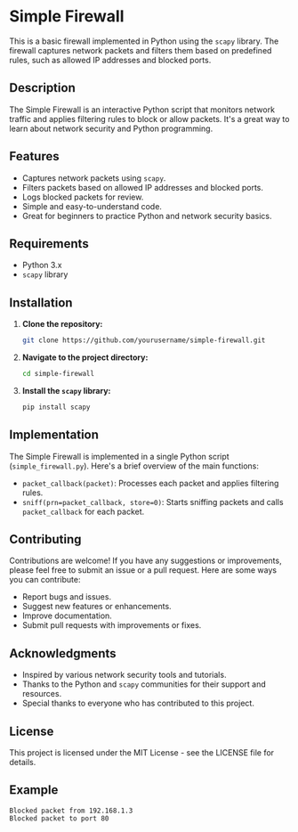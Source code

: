 # Simple Firewall

This is a basic firewall implemented in Python using the `scapy` library. The firewall captures network packets and filters them based on predefined rules, such as allowed IP addresses and blocked ports.

## Description

The Simple Firewall is an interactive Python script that monitors network traffic and applies filtering rules to block or allow packets. It's a great way to learn about network security and Python programming.

## Features

- Captures network packets using `scapy`.
- Filters packets based on allowed IP addresses and blocked ports.
- Logs blocked packets for review.
- Simple and easy-to-understand code.
- Great for beginners to practice Python and network security basics.

## Requirements

- Python 3.x
- `scapy` library

## Installation

1. **Clone the repository:**
    ```bash
    git clone https://github.com/yourusername/simple-firewall.git
    ```

2. **Navigate to the project directory:**
    ```bash
    cd simple-firewall
    ```

3. **Install the `scapy` library:**
    ```bash
    pip install scapy
    ```

## Implementation

The Simple Firewall is implemented in a single Python script (`simple_firewall.py`). Here's a brief overview of the main functions:

- `packet_callback(packet)`: Processes each packet and applies filtering rules.
- `sniff(prn=packet_callback, store=0)`: Starts sniffing packets and calls `packet_callback` for each packet.

## Contributing

Contributions are welcome! If you have any suggestions or improvements, please feel free to submit an issue or a pull request. Here are some ways you can contribute:

- Report bugs and issues.
- Suggest new features or enhancements.
- Improve documentation.
- Submit pull requests with improvements or fixes.

## Acknowledgments

- Inspired by various network security tools and tutorials.
- Thanks to the Python and `scapy` communities for their support and resources.
- Special thanks to everyone who has contributed to this project.

## License

This project is licensed under the MIT License - see the LICENSE file for details.

## Example

```plaintext
Blocked packet from 192.168.1.3
Blocked packet to port 80
